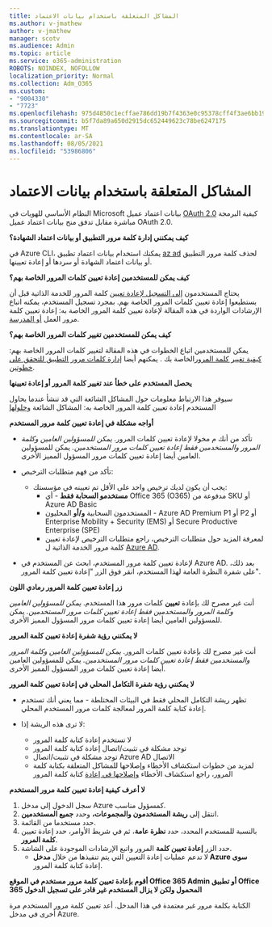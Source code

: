 ```yaml
---
title: المشاكل المتعلقة باستخدام بيانات الاعتماد
ms.author: v-jmathew
author: v-jmathew
manager: scotv
ms.audience: Admin
ms.topic: article
ms.service: o365-administration
ROBOTS: NOINDEX, NOFOLLOW
localization_priority: Normal
ms.collection: Adm_O365
ms.custom:
- "9004330"
- "7723"
ms.openlocfilehash: 975d4850c1ecffae786dd19b7f4363e0c95378cff4f3ae6bb1968af33ef810b0
ms.sourcegitcommit: b5f7da89a650d2915dc652449623c78be6247175
ms.translationtype: MT
ms.contentlocale: ar-SA
ms.lasthandoff: 08/05/2021
ms.locfileid: "53986806"
---
```

# <a name="issues-with-credentials"></a>المشاكل المتعلقة باستخدام بيانات الاعتماد

النظام الأساسي للهويات في Microsoft بيانات اعتماد عميل [OAuth 2.0](https://docs.microsoft.com/azure/active-directory/develop/v2-oauth2-client-creds-grant-flow) كيفية البرمجة مباشرة مقابل تدفق منح بيانات اعتماد عميل OAuth 2.0.

**كيف يمكنني إدارة كلمة مرور التطبيق أو بيانات اعتماد الشهادة؟**

في Azure CLI، يمكنك استخدام بيانات اعتماد تطبيق [az ad](https://docs.microsoft.com/cli/azure/ad/app/credential) لحذف كلمة مرور التطبيق أو بيانات اعتماد الشهادة أو سردها أو إعادة تعيينها.

**كيف يمكن للمستخدمين إعادة تعيين كلمات المرور الخاصة بهم؟**

يحتاج المستخدمون [إلى التسجيل لإعادة تعيين](https://docs.microsoft.com/azure/active-directory/user-help/active-directory-passwords-reset-register) كلمة المرور للخدمة الذاتية قبل أن يستطيعوا إعادة تعيين كلمات المرور الخاصة بهم. بمجرد تسجيل المستخدم، يمكنه اتباع الإرشادات الواردة في هذه المقالة لإعادة تعيين كلمة المرور الخاصة به: إعادة تعيين كلمة مرور العمل [أو المدرسة](https://docs.microsoft.com/azure/active-directory/user-help/user-help-reset-password#how-to-reset-or-unlock-your-password-for-a-work-or-school-account).

**كيف يمكن للمستخدمين تغيير كلمات المرور الخاصة بهم؟**

يمكن للمستخدمين اتباع الخطوات في هذه المقالة لتغيير كلمات المرور الخاصة بهم: [كيفية تغيير كلمة المرور](https://docs.microsoft.com/azure/active-directory/user-help/user-help-reset-password#how-to-change-your-password)الخاصة بك .
يمكنهم أيضا [إدارة كلمات مرور التطبيق للتحقق على خطوتين](https://docs.microsoft.com/azure/active-directory/user-help/multi-factor-authentication-end-user-app-passwords).

**يحصل المستخدم على خطأ عند تغيير كلمة المرور أو إعادة تعيينها**

سيوفر هذا الارتباط معلومات حول المشاكل الشائعة التي قد تنشأ عندما يحاول المستخدم إعادة تعيين كلمة المرور الخاصة به: المشاكل الشائعة [وحلولها](https://docs.microsoft.com/azure/active-directory/user-help/user-help-reset-password#common-problems-and-their-solutions)

**أواجه مشكلة في إعادة تعيين كلمة مرور المستخدم**

- تأكد من أنك م مخولا لإعادة تعيين كلمات المرور. *يمكن للمسؤولين العامين وكلمة المرور والمستخدمين فقط إعادة تعيين كلمات مرور المستخدمين.* يمكن للمسؤولين العامين أيضا إعادة تعيين كلمات مرور المسؤول المميز الأخرى.

- تأكد من فهم متطلبات الترخيص:

  - يجب أن يكون لديك ترخيص واحد على الأقل تم تعيينه في مؤسستك:
    - **مستخدمو السحابة فقط** - أي Office 365 (O365) مدفوعة من SKU أو Azure AD Basic
    - المستخدمون السحابية **و/أو** المحليون - Azure AD Premium P1 أو P2 أو Enterprise Mobility + Security (EMS) أو Secure Productive Enterprise (SPE)
    - لمعرفة المزيد حول متطلبات الترخيص، راجع متطلبات الترخيص لإعادة تعيين كلمة مرور الخدمة الذاتية ل [Azure AD](https://docs.microsoft.com/azure/active-directory/active-directory-passwords-licensing).
- لإعادة تعيين كلمة مرور المستخدم، ابحث عن المستخدم في Azure AD. بعد ذلك، على شفرة النظرة العامة لهذا المستخدم، انقر فوق الزر "إعادة تعيين كلمة المرور".

**زر إعادة تعيين كلمة المرور رمادي اللون**

أنت غير مصرح لك بإعادة **تعيين** كلمات مرور هذا المستخدم. *يمكن للمسؤولين العامين وكلمة المرور والمستخدمين فقط إعادة تعيين كلمات مرور المستخدمين.* يمكن للمسؤولين العامين أيضا إعادة تعيين كلمات مرور المسؤول المميز الأخرى.

**لا يمكنني رؤية شفرة إعادة تعيين كلمة المرور**

أنت غير مصرح لك بإعادة تعيين كلمات المرور. *يمكن للمسؤولين العامين وكلمة المرور والمستخدمين فقط إعادة تعيين كلمات مرور المستخدمين.* يمكن للمسؤولين العامين أيضا إعادة تعيين كلمات مرور المسؤول المميز الأخرى.

**لا يمكنني رؤية شفرة التكامل المحلي في إعادة تعيين كلمة المرور**

- تظهر ريشة التكامل المحلي فقط في البيئات المختلطة - مما يعني أنك تستخدم إعادة كتابة كلمة المرور لمعالجة كلمات مرور المستخدم المحلي.

- لا ترى هذه الريشة إذا:

  - لا تستخدم إعادة كتابة كلمة المرور
  - توجد مشكلة في تثبيت/اتصال إعادة كتابة كلمة المرور
  - توجد مشكلة في تثبيت/اتصال Azure AD الاتصال
  - لمزيد من خطوات استكشاف الأخطاء وإصلاحها للمشاكل المتعلقة بكتابة كلمة المرور، راجع استكشاف الأخطاء [وإصلاحها في إعادة](https://docs.microsoft.com/azure/active-directory/authentication/troubleshoot-sspr-writeback) كتابة كلمة المرور

**لا أعرف كيفية إعادة تعيين كلمة مرور المستخدم**

1. سجل الدخول إلى مدخل Azure كمسؤول مناسب.
2. انتقل إلى **ريشة المستخدمون والمجموعات،** وحدد **جميع المستخدمين**.
3. حدد مستخدما من القائمة.
4. بالنسبة للمستخدم المحدد، حدد **نظرة عامة**، ثم في شريط الأوامر، حدد إعادة تعيين **كلمة المرور**.
5. حدد الزر **إعادة تعيين كلمة** المرور واتبع الإرشادات الموجودة على الشاشة.
    - لا تدعم عمليات إعادة التعيين التي يتم تنفيذها من خلال **مدخل Azure سوى** إعادة كتابة كلمة المرور.

**أقوم بإعادة تعيين كلمة مرور مستخدم في الموقع Office 365 Admin أو تطبيق Office 365 المحمول ولكن لا يزال المستخدم غير قادر على تسجيل الدخول**

الكتابة بكلمة مرور غير معتمدة في هذا المدخل. أعد تعيين كلمة مرور المستخدم مرة أخرى في مدخل Azure.
